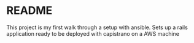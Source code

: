 # README

This project is my first walk through a setup with ansible. 
Sets up a rails application ready to be deployed with capistrano on a AWS machine
